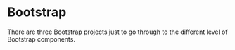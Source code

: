 # Bootstrap

There are three Bootstrap projects just to go through to the different level of Bootstrap components.
